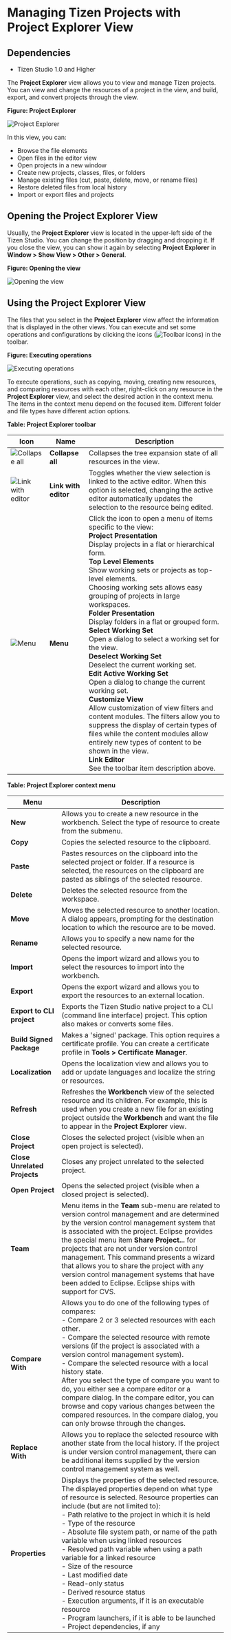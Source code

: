 # Managing Tizen Projects with Project Explorer View
## Dependencies
- Tizen Studio 1.0 and Higher


The **Project Explorer** view allows you to view and manage Tizen projects. You can view and change the resources of a project in the view, and build, export, and convert projects through the view.

**Figure: Project Explorer**

![Project Explorer](./media/proj_explorer_w.png) 

In this view, you can:

- Browse the file elements
- Open files in the editor view
- Open projects in a new window
- Create new projects, classes, files, or folders
- Manage existing files (cut, paste, delete, move, or rename files)
- Restore deleted files from local history
- Import or export files and projects

## Opening the Project Explorer View<a name="opening"></a>

Usually, the **Project Explorer** view is located in the upper-left side of the Tizen Studio. You can change the position by dragging and dropping it. If you close the view, you can show it again by selecting **Project Explorer** in **Window > Show View > Other > General**.

**Figure: Opening the view**

![Opening the view](./media/proj_explorer_general.png) 

## Using the Project Explorer View<a name="view"></a>

The files that you select in the **Project Explorer** view affect the information that is displayed in the other views. You can execute and set some operations and configurations by clicking the icons (![Toolbar icons](./media/proj_explorer_op_config.png)) in the toolbar.

**Figure: Executing operations**

![Executing operations](./media/proj_explorer_right_click_w.png) 

To execute operations, such as copying, moving, creating new resources, and comparing resources with each other, right-click on any resource in the **Project Explorer** view, and select the desired action in the context menu. The items in the context menu depend on the focused item. Different folder and file types have different action options.

**Table: Project Explorer toolbar**

| Icon                                     | Name                 | Description                              |
| ---------------------------------------- | -------------------- | ---------------------------------------- |
| ![Collapse all](./media/proj_explorer_collapse.png) | **Collapse all**     | Collapses the tree expansion state of all resources in the view. |
| ![Link with editor](./media/proj_explorer_link.png) | **Link with editor** | Toggles whether the view selection is linked to the active editor. When this option is selected, changing the active editor automatically updates the selection to the resource being edited. |
| ![Menu](./media/proj_explorer_menu.png) | **Menu**             | Click the icon to open a menu of items specific to the view: <br />**Project Presentation**	 <br />Display projects in a flat or hierarchical form.<br />**Top Level Elements**	 <br />Show working sets or projects as top-level elements. <br />Choosing working sets allows easy grouping of projects in large workspaces.<br />**Folder Presentation**	 <br />Display folders in a flat or grouped form.<br />**Select Working Set**	 <br />Open a dialog to select a working set for the view.<br />**Deselect Working Set**	 <br />Deselect the current working set.<br />**Edit Active Working Set**	 <br />Open a dialog to change the current working set.<br />**Customize View**	<br /> Allow customization of view filters and content modules. The filters allow you to suppress the display of certain types of files while the content modules allow entirely new types of content to be shown in the view.<br />**Link Editor**	<br /> See the toolbar item description above. |



**Table: Project Explorer context menu**

| Menu                         | Description                              |
| ---------------------------- | ---------------------------------------- |
| **New**                      | Allows you to create a new resource in the workbench. Select the type of resource to create from the submenu. |
| **Copy**                     | Copies the selected resource to the clipboard. |
| **Paste**                    | Pastes resources on the clipboard into the selected project or folder. If a resource is selected, the resources on the clipboard are pasted as siblings of the selected resource. |
| **Delete**                   | Deletes the selected resource from the workspace. |
| **Move**                     | Moves the selected resource to another location. A dialog appears, prompting for the destination location to which the resource are to be moved. |
| **Rename**                   | Allows you to specify a new name for the selected resource. |
| **Import**                   | Opens the import wizard and allows you to select the resources to import into the workbench. |
| **Export**                   | Opens the export wizard and allows you to export the resources to an external location. |
| **Export to CLI project**    | Exports the Tizen Studio native project to a CLI (command line interface) project. This option also makes or converts some files. |
| **Build Signed Package**     | Makes a 'signed' package. This option requires a certificate profile. You can create a certificate profile in **Tools > Certificate Manager**. |
| **Localization**             | Opens the localization view and allows you to add or update languages and localize the string or resources. |
| **Refresh**                  | Refreshes the **Workbench** view of the selected resource and its children. For example, this is used when you create a new file for an existing project outside the **Workbench** and want the file to appear in the **Project Explorer** view. |
| **Close Project**            | Closes the selected project (visible when an open project is selected). |
| **Close Unrelated Projects** | Closes any project unrelated to the selected project. |
| **Open Project**             | Opens the selected project (visible when a closed project is selected). |
| **Team**                     | Menu items in the **Team** sub-menu are related to version control management and are determined by the version control management system that is associated with the project. Eclipse provides the special menu item **Share Project...** for projects that are not under version control management. This command presents a wizard that allows you to share the project with any version control management systems that have been added to Eclipse. Eclipse ships with support for CVS. |
| **Compare With**             | Allows you to do one of the following types of compares:  <br />  - Compare 2 or 3 selected resources with each other.<br />  - Compare the selected resource with remote versions (if the project is associated with a version control management system).<br />  - Compare the selected resource with a local history state.	<br />After you select the type of compare you want to do, you either see a compare editor or a compare dialog. In the compare editor, you can browse and copy various changes between the compared resources.  In the compare dialog, you can only browse through the changes. |
| **Replace With**             | Allows you to replace the selected resource with another state from the local history. If the project is under version control management, there can be additional items supplied by the version control management system as well. |
| **Properties**               | Displays the properties of the selected resource. The displayed properties depend on what type of resource is selected. Resource properties can include (but are not limited to):  <br />  - Path relative to the project in which it is held<br />  - Type of the resource<br />  - Absolute file system path, or name of the path variable when using linked resources<br />  - Resolved path variable when using a path variable for a linked resource<br />  - Size of the resource<br />  - Last modified date<br />  - Read-only status<br />  - Derived resource status<br />  - Execution arguments, if it is an executable resource<br />  - Program launchers, if it is able to be launched<br />  - Project dependencies, if any |